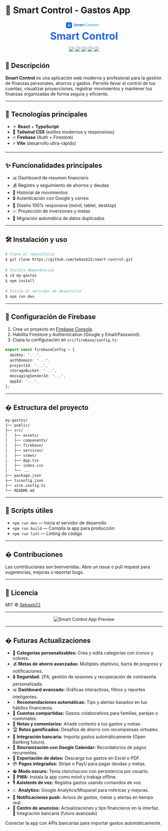 # 💸 Smart Control - Gastos App

<p align="center">
  <img src="public/logo.svg" alt="Smart Control Logo" width="120" />
  <br />
  <span style="font-size:2rem;font-weight:bold;color:#2563eb;">Smart Control</span>
</p>

<p align="center">
  <img src="https://img.shields.io/badge/React-18-blue?logo=react" />
  <img src="https://img.shields.io/badge/TailwindCSS-3.0-38bdf8?logo=tailwindcss" />
  <img src="https://img.shields.io/badge/Firebase-9.0-ffca28?logo=firebase" />
  <img src="https://img.shields.io/badge/TypeScript-4.0-3178c6?logo=typescript" />
  <img src="https://img.shields.io/badge/Vite-4.0-646cff?logo=vite" />
</p>

## 🚀 Descripción

**Smart Control** es una aplicación web moderna y profesional para la gestión de finanzas personales, ahorros y gastos. Permite llevar el control de tus cuentas, visualizar proyecciones, registrar movimientos y mantener tus finanzas organizadas de forma segura y eficiente.

---

## 🧩 Tecnologías principales

- ⚛️ **React** + **TypeScript**
- 🎨 **Tailwind CSS** (estilos modernos y responsivos)
- 🔥 **Firebase** (Auth + Firestore)
- ⚡ **Vite** (desarrollo ultra-rápido)

---

## ✨ Funcionalidades principales

- 📊 Dashboard de resumen financiero
- 💰 Registro y seguimiento de ahorros y deudas
- 📝 Historial de movimientos
- 🔒 Autenticación con Google y correo
- 📱 Diseño 100% responsive (móvil, tablet, desktop)
- 📈 Proyección de inversiones y metas
- 🧹 Migración automática de datos duplicados

---

## 🛠️ Instalación y uso

```bash
# Clona el repositorio
$ git clone https://github.com/Sebasb22/smart-control.git

# Instala dependencias
$ cd my-gastos
$ npm install

# Inicia el servidor de desarrollo
$ npm run dev
```

---

## 🔑 Configuración de Firebase

1. Crea un proyecto en [Firebase Console](https://console.firebase.google.com/).
2. Habilita Firestore y Authentication (Google y Email/Password).
3. Copia tu configuración en `src/firebase/config.ts`:

```ts
export const firebaseConfig = {
  apiKey: "...",
  authDomain: "...",
  projectId: "...",
  storageBucket: "...",
  messagingSenderId: "...",
  appId: "...",
};
```

---

## �️ Estructura del proyecto

```
my-gastos/
├── public/
├── src/
│   ├── assets/
│   ├── components/
│   ├── firebase/
│   ├── services/
│   ├── views/
│   ├── App.tsx
│   ├── index.css
│   └── ...
├── package.json
├── tsconfig.json
├── vite.config.ts
└── README.md
```

---

## 📝 Scripts útiles

- `npm run dev` — Inicia el servidor de desarrollo
- `npm run build` — Compila la app para producción
- `npm run lint` — Linting de código

---

## � Contribuciones

Las contribuciones son bienvenidas. Abre un issue o pull request para sugerencias, mejoras o reportar bugs.

---

## 📄 Licencia

MIT © [Sebasb22](https://github.com/Sebasb22)

---

<p align="center">
  <img src="https://user-images.githubusercontent.com/placeholder/app-preview.png" width="600" alt="Smart Control App Preview" />
</p>

---

## � Futuras Actualizaciones

- 📌 **Categorías personalizables:** Crea y edita categorías con íconos y colores.
- 💰 **Metas de ahorro avanzadas:** Múltiples objetivos, barra de progreso y notificaciones.
- 🔒 **Seguridad:** 2FA, gestión de sesiones y recuperación de contraseña personalizada.
- 📊 **Dashboard avanzado:** Gráficas interactivas, filtros y reportes inteligentes.
- 💡 **Recomendaciones automáticas:** Tips y alertas basados en tus hábitos financieros.
- 👥 **Cuentas compartidas:** Gastos colaborativos para familias, parejas o roommates.
- 💬 **Notas y comentarios:** Añade contexto a tus gastos y metas.
- 🏆 **Retos gamificados:** Desafíos de ahorro con recompensas virtuales.
- 🏦 **Integración bancaria:** Importa gastos automáticamente (Open Banking futuro).
- 📱 **Sincronización con Google Calendar:** Recordatorios de pagos recurrentes.
- 💼 **Exportación de datos:** Descarga tus gastos en Excel o PDF.
- 💳 **Pagos integrados:** Stripe o PayU para pagar deudas y metas.
- � **Modo oscuro:** Tema claro/oscuro con persistencia por usuario.
- 📲 **PWA:** Instala la app como móvil y trabaja offline.
- 🎙 **Asistente de voz:** Registra gastos usando comandos de voz.
- 📈 **Analytics:** Google Analytics/Mixpanel para métricas y mejoras.
- 🚀 **Notificaciones push:** Avisos de gastos, metas y alertas en tiempo real.
- 📢 **Centro de anuncios:** Actualizaciones y tips financieros en la interfaz.
  🏦 Integración bancaria (futuro avanzado)

Conectar la app con APIs bancarias para importar gastos automáticamente.

